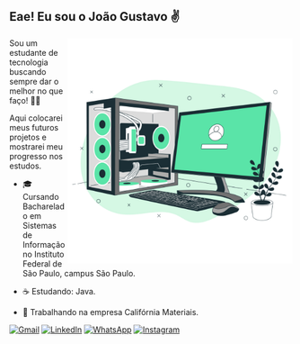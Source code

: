 ## Eae! Eu sou o João Gustavo ✌️

<img src="image.png" alt="ilustração de um computador" min-width="400px" max-width="400px" width="400px" align="right">

<p align="left"> 
  Sou um estudante de tecnologia buscando sempre dar o melhor no que faço! 🎯💪
</p>

<p align="left"> 
  Aqui colocarei meus futuros projetos e mostrarei meu progresso nos estudos.
</p>

<p align="left">

- 🎓 Cursando Bacharelado em Sistemas de Informação no Instituto Federal de São Paulo, campus São Paulo.
</p>
<p align="left">

- ☕ Estudando: Java.</p>
<p align="left">

- 💼 Trabalhando na empresa Califórnia Materiais.
</p>



<p align="left">
  <a href="#" title="Gmail">
  <img src="https://img.shields.io/badge/-Gmail-FF0000?style=flat-square&labelColor=FF0000&logo=gmail&logoColor=white&link=mailto:joaogustavodossantoss@gmail.com" alt="Gmail"/></a>
  <a href="#" title="LinkedIn">
  <img src="https://img.shields.io/badge/-Linkedin-0e76a8?style=flat-square&logo=Linkedin&logoColor=white&link=https://www.linkedin.com/in/joão-gustavo-dos-santos/" alt="LinkedIn"/></a>
  <a href="#" title="WhatsApp">
  <img src="https://img.shields.io/badge/-WhatsApp-25d366?style=flat-square&labelColor=25d366&logo=whatsapp&logoColor=white&link=https://api.whatsapp.com/send?phone=5511977097711&text=Ol%C3%A1,%20tudo%20bem?%0AVim%20do%20seu%20GitHub!" alt="WhatsApp"/></a>
  <a href="#" title="Instagram">
  <img src="https://img.shields.io/badge/-Instagram-DF0174?style=flat-square&labelColor=DF0174&logo=instagram&logoColor=white&link=https://www.instagram.com/_joaogus_/" alt="Instagram"/></a>
</p>